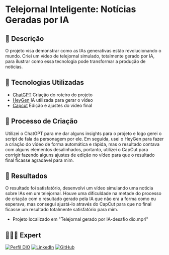 # Telejornal Inteligente: Notícias Geradas por IA 

## 📒 Descrição

O projeto visa demonstrar como as IAs generativas estão revolucionando o mundo. Criei um vídeo de telejornal simulado, totalmente gerado por IA, para ilustrar como essa tecnologia pode transformar a produção de notícias.

## 🤖 Tecnologias Utilizadas

- [ChatGPT](https://chat.openai.com/) Criação do roteiro do projeto
- [HeyGen](https://app.heygen.com/) IA utilizada para gerar o vídeo
- [Capcut](https://www.capcut.com/pt-br/) Edição e ajustes do vídeo final

## 🧐 Processo de Criação

Utilizei o ChatGPT para me dar alguns insights para o projeto e logo gerei o script de fala da personagem por ele. Em seguida, usei o HeyGen para fazer a criação do vídeo de forma automática e rápida, mas o resultado contava com alguns elementos desalinhados, portanto, utilizei o CapCut para corrigir fazendo alguns ajustes de edição no vídeo para que o resultado final ficasse agradável para mim. 

## 🚀 Resultados

O resultado foi satisfatório, desenvolvi um vídeo simulando uma notícia sobre IAs em um telejornal. Houve uma dificuldade na metade do processo de criação com o resultado gerado pela IA que não era a forma como eu esperava, mas consegui ajustá-lo através do CapCut para que no final ficasse um resultado totalmente satisfatório para mim. 

- Projeto localizado em "Telejornal gerado por IA-desafio dio.mp4"

## 👩🏻‍💻 Expert

[![Perfil DIO](https://img.shields.io/badge/-Meu%20Perfil%20na%20DIO-0077B5?style=for-the-badge&logo=gitbook&logoColor=white)](https://www.dio.me/users/gabrielladiassilveira2224)
[![LinkedIn](https://img.shields.io/badge/linkedin-%230077B5.svg?style=for-the-badge&logo=linkedin&logoColor=white)](https://www.linkedin.com/in/gabriella-s-17599823b/)
[![GitHub](https://img.shields.io/badge/GitHub-0077B5?style=for-the-badge&logo=github&logoColor=white)](https://github.com/gabriellaasilveira)
<br />

